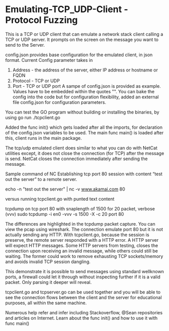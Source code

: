 # Emulating-TCP_UDP-Client - Protocol Fuzzing

This is a TCP or UDP client that can emulate a network stack client calling a TCP or UDP server. It prompts on the screen on the message you want to send to the Server. 

config.json provides base configuration for the emulated client, in json format. Current Config parameter takes in

1. Address - the address of the server, either IP address or hostname or FQDN
2. Protocol - TCP or UDP
3. Port - TCP or UDP port
A sampe of config.json is provided as example. Values have to be embedded within the quotes "". You can bake the config into the code but for configuration flexibility, added an external file config.json for configuration parameters.

You can test the GO program without building or installing the binaries, by using go run ./tcpclient.go

Added the func init() which gets loaded after all the imports, for declaration of the config.json variables to be used. The main func main() is loaded after this, client runs in the main package.

The tcp/udp emulated client does similar to what you can do with NetCat utilities except, it does not close the connection (for TCP) after the message is send. NetCat closes the connection immediately after sending the message.

Sample command of NC
Establishing tcp port 80 session with content “test out the server” to a remote server.

echo -n "test out the server" | nc -v www.akamai.com 80

versus running tcpclient.go with punted text content

tcpdump on tcp port 80 with snaplength of 1500 for 20 packet, verbose (vvv)
sudo tcpdump -i en0 -vvv -s 1500 -X -c 20 port 80

The differences are highlighted in the tcpdump packet capture. You can view the pcap using wireshark. The connection emulate port 80 but it is not actually sending any HTTP. With tcpclient.go, because the session is preserve, the remote server responded with a HTTP error. A HTTP server will expect HTTP messages. Some HTTP servers from testing, closes the connection upon receiving an invalid message, while others could still be waiting. The former could work to remove exhausting TCP sockets/memory and avoids invalid TCP session dangling. 

This demonstrate it is possible to send messages using standard wellknown ports, a firewall could let it through without inspecting further if it is a valid packet. Only parsing it deeper will reveal.

tcpclient.go and tcpserver.go can be used together and you will be able to see the connection flows between the client and the server for educational purposes, all within the same machine.

Numerous help refer and infer including Stackoverflow, @Sean repositories and articles on Internet. Learn about the func init() and how to use it with func main()
